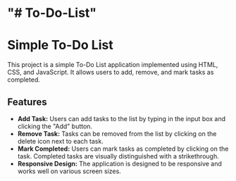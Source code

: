 
"# To-Do-List" 
=======
# Simple To-Do List

This project is a simple To-Do List application implemented using HTML, CSS, and JavaScript. It allows users to add, remove, and mark tasks as completed.

## Features

- **Add Task:** Users can add tasks to the list by typing in the input box and clicking the "Add" button.
- **Remove Task:** Tasks can be removed from the list by clicking on the delete icon next to each task.
- **Mark Completed:** Users can mark tasks as completed by clicking on the task. Completed tasks are visually distinguished with a strikethrough.
- **Responsive Design:** The application is designed to be responsive and works well on various screen sizes.
